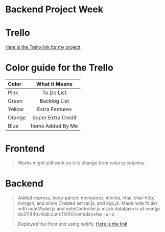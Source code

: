 # Backend Project Week

# Trello
[Here is the Trello link for my project](https://trello.com/b/QDX098tD/lambda-notesbackend-tiffany-robbins)
# Color guide for the Trello

|Color| What it Means|
| :----|:-------------:|
|Pink| To Do List|
|Green| Backlog List
|Yellow| Extra Features
|Orange| Super Extra Credit
|Blue| Items Added By Me 

# Frontend
> Works might still work on it to change from rows to columns
# Backend
> Added express, body-parser, mongoose, mocha, chai, chai-http, morgan, and sinon
> Created server.js, and app.js. Made note folder with noteModel.js and noteController.js
> mLab database is at  mongo ds211440.mlab.com:11440/lambdanotes -u <dbuser> -p <dbpassword> 

>Deployed the front end using netlify. 
[Here is the link](https://jolly-easley-4d27de.netlify.com)